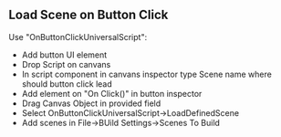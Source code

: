## Load Scene on Button Click

Use "OnButtonClickUniversalScript":

- Add button UI element
- Drop Script on canvans
- In script component in canvans inspector type Scene name where should button click lead
- Add element on "On Click()" in button inspector
- Drag Canvas Object in provided field
- Select OnButtonClickUniversalScript->LoadDefinedScene
- Add scenes in File->BUild Settings->Scenes To Build
